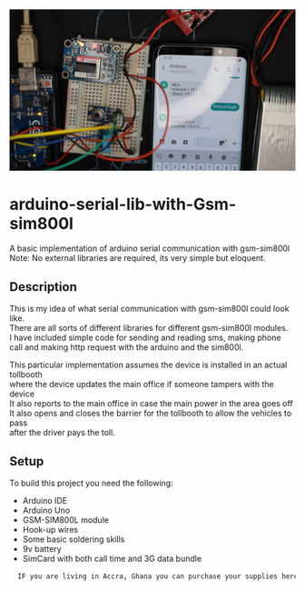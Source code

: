 <div align=center>
<img src="./sensor-connection.jpg" alt="" srcset="" width="600">
</div>

# arduino-serial-lib-with-Gsm-sim800l
 A basic implementation of arduino serial communication with gsm-sim800l <br>
 Note: No external libraries are required, its very simple but eloquent.

## Description
This is my idea of what serial communication with gsm-sim800l could look like. <br>
There are all sorts of different libraries for different gsm-sim800l modules. <br>
I have included simple code for sending and reading sms, making phone call and making
http request with the arduino and the sim800l. <br> 

This particular implementation assumes the device is installed in an actual tollbooth <br>
where the device updates the main office if someone tampers with the device <br>
It also reports to the main office in case the main power in the area goes off <br>
It also opens and closes the barrier for the tollbooth to allow the vehicles to pass <br>
after the driver pays the toll.

## Setup
To build this project you need the following:
* Arduino IDE
* Arduino Uno
* GSM-SIM800L module
* Hook-up wires
* Some basic soldering skills
* 9v battery
* SimCard with both call time and 3G data bundle
```bash
  IF you are living in Accra, Ghana you can purchase your supplies here geekselectronics[!(https://geekelectronics.io/)]
  ````